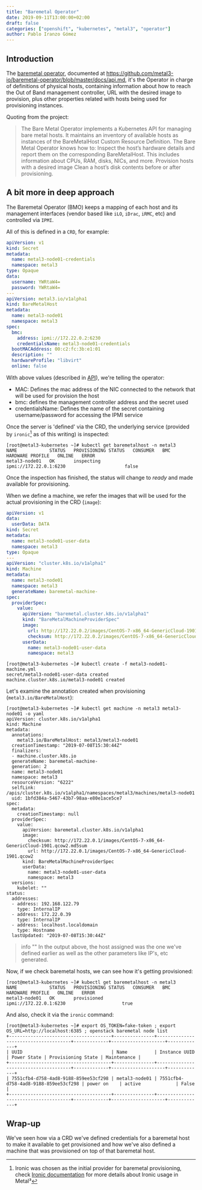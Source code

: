 ```yaml
---
title: "Baremetal Operator"
date: 2019-09-11T13:00:00+02:00
draft: false
categories: ["openshift", "kubernetes", "metal3", "operator"]
author: Pablo Iranzo Gómez
---
```


## Introduction

The [baremetal operator](https://github.com/metal3-io/baremetal-operator/), documented at <https://github.com/metal3-io/baremetal-operator/blob/master/docs/api.md>, it's the Operator in charge of definitions of physical hosts, containing information about how to reach the Out of Band management controller, URL with the desired image to provision, plus other properties related with hosts being used for provisioning instances.

Quoting from the project:

> The Bare Metal Operator implements a Kubernetes API for managing bare metal hosts. It maintains an inventory of available hosts as instances of the BareMetalHost Custom Resource Definition. The Bare Metal Operator knows how to:
> Inspect the host’s hardware details and report them on the corresponding BareMetalHost. This includes information about CPUs, RAM, disks, NICs, and more.
> Provision hosts with a desired image
> Clean a host’s disk contents before or after provisioning.

## A bit more in deep approach

The Baremetal Operator (BMO) keeps a mapping of each host and its management interfaces (vendor based like `iLO`, `iDrac`, `iRMC`, etc) and controlled via `IPMI`.

All of this is defined in a `CRD`, for example:

```yaml
apiVersion: v1
kind: Secret
metadata:
  name: metal3-node01-credentials
  namespace: metal3
type: Opaque
data:
  username: YWRtaW4=
  password: YWRtaW4=
---
apiVersion: metal3.io/v1alpha1
kind: BareMetalHost
metadata:
  name: metal3-node01
  namespace: metal3
spec:
  bmc:
    address: ipmi://172.22.0.2:6230
    credentialsName: metal3-node01-credentials
  bootMACAddress: 00:c2:fc:3b:e1:01
  description: ""
  hardwareProfile: "libvirt"
  online: false
```

With above values (described in [API](https://github.com/metal3-io/baremetal-operator/blob/master/docs/api.md)), we're telling the operator:

- MAC: Defines the mac address of the NIC connected to the network that will be used for provision the host
- bmc: defines the management controller address and the secret used
- credentialsName: Defines the name of the secret containing username/password for accessing the IPMI service

Once the server is 'defined' via the CRD, the underlying service (provided by `ironic`[^1] as of this writing) is inspected:

[^1]: Ironic was chosen as the initial provider for baremetal provisioning, check [Ironic documentation](https://github.com/metal3-io/metal3-docs/blob/master/design/use-ironic.md) for more details about Ironic usage in Metal³

```console
[root@metal3-kubernetes ~]# kubectl get baremetalhost -n metal3
NAME            STATUS   PROVISIONING STATUS   CONSUMER   BMC                      HARDWARE PROFILE   ONLINE   ERROR
metal3-node01   OK       inspecting                       ipmi://172.22.0.1:6230                      false
```

Once the inspection has finished, the status will change to _ready_ and made available for provisioning.

When we define a machine, we refer the images that will be used for the actual provisioning in the CRD (`image`):

```yaml
apiVersion: v1
data:
  userData: DATA
kind: Secret
metadata:
  name: metal3-node01-user-data
  namespace: metal3
type: Opaque
---
apiVersion: "cluster.k8s.io/v1alpha1"
kind: Machine
metadata:
  name: metal3-node01
  namespace: metal3
  generateName: baremetal-machine-
spec:
  providerSpec:
    value:
      apiVersion: "baremetal.cluster.k8s.io/v1alpha1"
      kind: "BareMetalMachineProviderSpec"
      image:
        url: http://172.22.0.2/images/CentOS-7-x86_64-GenericCloud-1901.qcow2
        checksum: http://172.22.0.2/images/CentOS-7-x86_64-GenericCloud-1901.qcow2.md5sum
      userData:
        name: metal3-node01-user-data
        namespace: metal3
```

```console
[root@metal3-kubernetes ~]# kubectl create -f metal3-node01-machine.yml
secret/metal3-node01-user-data created
machine.cluster.k8s.io/metal3-node01 created
```

Let's examine the annotation created when provisioning (`metal3.io/BareMetalHost`):

```console
[root@metal3-kubernetes ~]# kubectl get machine -n metal3 metal3-node01 -o yaml
apiVersion: cluster.k8s.io/v1alpha1
kind: Machine
metadata:
  annotations:
    metal3.io/BareMetalHost: metal3/metal3-node01
  creationTimestamp: "2019-07-08T15:30:44Z"
  finalizers:
  - machine.cluster.k8s.io
  generateName: baremetal-machine-
  generation: 2
  name: metal3-node01
  namespace: metal3
  resourceVersion: "6222"
  selfLink: /apis/cluster.k8s.io/v1alpha1/namespaces/metal3/machines/metal3-node01
  uid: 1bfd384a-5467-43b7-98aa-e80e1ace5ce7
spec:
  metadata:
    creationTimestamp: null
  providerSpec:
    value:
      apiVersion: baremetal.cluster.k8s.io/v1alpha1
      image:
        checksum: http://172.22.0.1/images/CentOS-7-x86_64-GenericCloud-1901.qcow2.md5sum
        url: http://172.22.0.1/images/CentOS-7-x86_64-GenericCloud-1901.qcow2
      kind: BareMetalMachineProviderSpec
      userData:
        name: metal3-node01-user-data
        namespace: metal3
  versions:
    kubelet: ""
status:
  addresses:
  - address: 192.168.122.79
    type: InternalIP
  - address: 172.22.0.39
    type: InternalIP
  - address: localhost.localdomain
    type: Hostname
  lastUpdated: "2019-07-08T15:30:44Z"
```

> info ""
> In the output above, the host assigned was the one we've defined earlier as well as the other parameters like IP's, etc generated.

Now, if we check baremetal hosts, we can see how it's getting provisioned:

```console
[root@metal3-kubernetes ~]# kubectl get baremetalhost -n metal3
NAME            STATUS   PROVISIONING STATUS   CONSUMER   BMC                      HARDWARE PROFILE   ONLINE   ERROR
metal3-node01   OK       provisioned                       ipmi://172.22.0.1:6230                     true
```

And also, check it via the `ironic` command:

```console
[root@metal3-kubernetes ~]# export OS_TOKEN=fake-token ; export OS_URL=http://localhost:6385 ; openstack baremetal node list
+--------------------------------------+---------------+--------------------------------------+-------------+--------------------+-------------+
| UUID                                 | Name          | Instance UUID                        | Power State | Provisioning State | Maintenance |
+--------------------------------------+---------------+--------------------------------------+-------------+--------------------+-------------+
| 7551cfb4-d758-4ad8-9188-859ee53cf298 | metal3-node01 | 7551cfb4-d758-4ad8-9188-859ee53cf298 | power on    | active             | False       |
+--------------------------------------+---------------+--------------------------------------+-------------+--------------------+-------------+
```

## Wrap-up

We've seen how via a CRD we've defined credentials for a baremetal host to make it available to get provisioned and how we've also defined a machine that was provisioned on top of that baremetal host.
